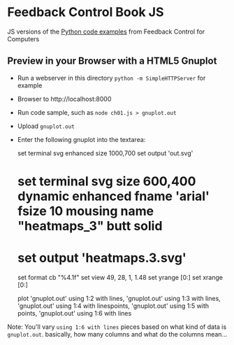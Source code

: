 # Feedback Control Book JS

JS versions of the [Python code examples](https://github.com/oreillymedia/feedback_control_for_computer_systems) from Feedback Control for Computers

## Preview in your Browser with a HTML5 Gnuplot

* Run a webserver in this directory `python -m SimpleHTTPServer` for example
* Browser to http://localhost:8000
* Run code sample, such as `node ch01.js > gnuplot.out`
* Upload `gnuplot.out`
* Enter the following gnuplot into the textarea:

    set terminal svg enhanced size 1000,700
    set output 'out.svg'
    # set terminal svg size 600,400 dynamic enhanced fname 'arial'  fsize 10 mousing name "heatmaps_3" butt solid
    # set output 'heatmaps.3.svg'
    set format cb "%4.1f"
    set view 49, 28, 1, 1.48
    set yrange [0:]
    set xrange [0:]

    plot 'gnuplot.out' using 1:2 with lines, 'gnuplot.out' using 1:3 with lines, 'gnuplot.out' using 1:4 with linespoints, 'gnuplot.out' using 1:5 with points, 'gnuplot.out' using 1:6 with lines

Note: You'll vary `using 1:6 with lines` pieces based on what kind of data is `gnuplot.out`. basically, how many columns and what do the columns mean...